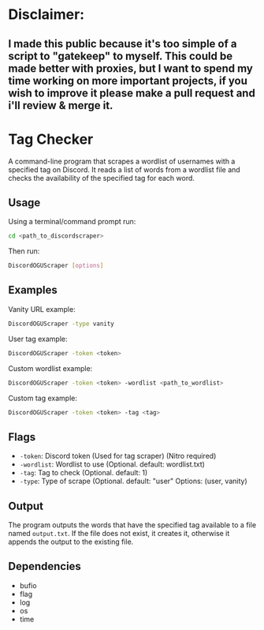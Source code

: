 # Disclaimer: 
## I made this public because it's too simple of a script to "gatekeep" to myself. This could be made better with proxies, but I want to spend my time working on more important projects, if you wish to improve it please make a pull request and i'll review & merge it.


# Tag Checker

A command-line program that scrapes a wordlist of usernames with a specified tag on Discord. It reads a list of words from a wordlist file and checks the availability of the specified tag for each word.

## Usage
Using a terminal/command prompt run:
```bash
cd <path_to_discordscraper>
```
Then run:
```bash
DiscordOGUScraper [options]
```

## Examples
Vanity URL example:
```bash
DiscordOGUScraper -type vanity
```
User tag example:
```bash
DiscordOGUScraper -token <token> 
```
Custom wordlist example:
```bash
DiscordOGUScraper -token <token> -wordlist <path_to_wordlist>
```
Custom tag example:
```bash
DiscordOGUScraper -token <token> -tag <tag>
```

## Flags

- `-token`: Discord token (Used for tag scraper) (Nitro required)
- `-wordlist`: Wordlist to use (Optional. default: wordlist.txt)
- `-tag`: Tag to check (Optional. default: 1)
- `-type`: Type of scrape (Optional. default: "user" Options: (user, vanity)

## Output

The program outputs the words that have the specified tag available to a file named `output.txt`. If the file does not exist, it creates it, otherwise it appends the output to the existing file.

## Dependencies

- bufio
- flag
- log
- os
- time
